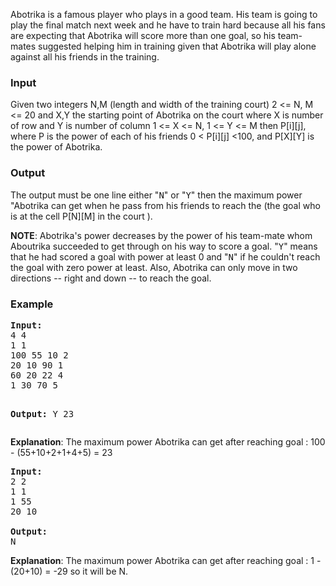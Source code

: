 <p>
Abotrika is a famous player who plays in a good team. His team is going to play the final match next week and he have to train hard because all his fans are expecting that Abotrika will score more than one goal, so his team-mates suggested helping him in training given that Abotrika will play alone against all his friends in the training.
</p>

<h3>Input</h3>
<p>Given two integers N,M (length and width of the training court) 2 &lt;= N, M &lt;= 20 and X,Y the starting point of Abotrika on the court where X is number of row and Y is number of column 1 &lt;= X &lt;= N, 1 &lt;= Y &lt;= M then P[i][j], where P is the power of each of his friends 0 &lt; P[i][j] &lt;100, and P[X][Y] is the power of Abotrika.
</p>

<h3>Output</h3>
<p>The output must be one line either "<tt>N</tt>" or "<tt>Y</tt>" then the maximum power "Abotrika can get when he pass from his friends to reach the (the goal who is at the cell P[N][M] in the court ). </p>

<p><b>NOTE</b>:  Abotrika's power decreases by the power of his team-mate whom Aboutrika succeeded<strong><em> </em></strong>to get through on his way to score a goal. "<tt>Y</tt>" means that he had scored a goal with power at least 0  and "<tt>N</tt>" if he couldn't reach the goal with zero power at least. Also, Abotrika can only move in two directions -- right and down -- to reach the goal. </p>

<h3>Example</h3>
<pre><strong>Input:</strong>
4 4
1 1
100 55 10 2
20 10 90 1
60 20 22 4
1 30 70 5

<strong>Output:</strong>
Y 23</pre>

<p><b>Explanation</b>: The maximum power Abotrika can get after reaching goal : 100 - (55+10+2+1+4+5) = 23 </p>

<pre><strong>Input:</strong>
2 2
1 1
1 55
20 10

<strong>Output:</strong>
N</pre>

<p><b>Explanation</b>: The maximum power Abotrika can get after reaching goal : 1 - (20+10) = -29 so it will be N.</p>